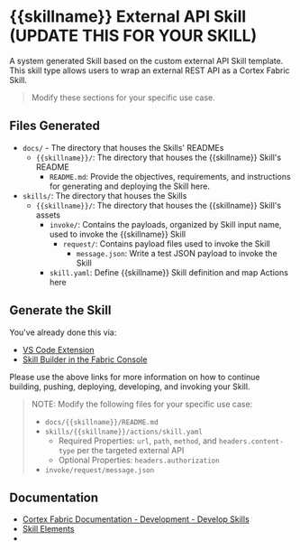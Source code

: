 # {{skillname}} External API Skill (UPDATE THIS FOR YOUR SKILL)

A system generated Skill based on the custom external API Skill template. This skill type allows users to wrap an external REST API as a Cortex Fabric Skill.

> Modify these sections for your specific use case.


## Files Generated
- `docs/` - The directory that houses the Skills' READMEs
  - `{{skillname}}/`: The directory that houses the {{skillname}} Skill's README
    - `README.md`: Provide the objectives, requirements, and instructions for generating and deploying the Skill here.
- `skills/`: The directory that houses the Skills
  - `{{skillname}}/`: The directory that houses the {{skillname}} Skill's assets
    - `invoke/`: Contains the payloads, organized by Skill input name, used to invoke the {{skillname}} Skill
      - `request/`: Contains payload files used to invoke the Skill
        - `message.json`: Write a test JSON payload to invoke the Skill
    - `skill.yaml`: Define {{skillname}} Skill definition and map Actions here


## Generate the Skill

You've already done this via:
- [VS Code Extension](https://cognitivescale.github.io/cortex-code/)
- [Skill Builder in the Fabric Console](https://cognitivescale.github.io/cortex-fabric/docs/build-skills/skill-builder-ui)

Please use the above links for more information on how to continue building, pushing, deploying, developing, and invoking your Skill.

> NOTE: Modify the following files for your specific use case:
> - `docs/{{skillname}}/README.md`
> - `skills/{{skillname}}/actions/skill.yaml`
>   - Required Properties: `url`, `path`, `method`, and `headers.content-type` per the targeted external API
>   - Optional Properties: `headers.authorization`
> - `invoke/request/message.json`


## Documentation
- [Cortex Fabric Documentation - Development - Develop Skills](https://cognitivescale.github.io/cortex-fabric/docs/development/define-skills)
- [Skill Elements](https://cognitivescale.github.io/cortex-fabric/docs/build-skills/define-skills#skill-elements)
- 
